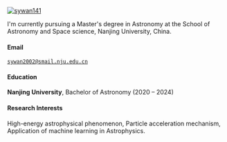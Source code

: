 [![sywan141](https://img.shields.io/badge/XX-github-blue?logo=github)](https://github.com/wansuyu)

I'm currently pursuing a Master's degree in Astronomy at the School of Astronomy and Space science, Nanjing University, China.

#### Email
<code>sywan2002@smail.nju.edu.cn</code>

#### Education  
**Nanjing University**, Bachelor of Astronomy (2020 – 2024)  


#### Research Interests  
High-energy astrophysical phenomenon, Particle acceleration mechanism, Application of machine learning in Astrophysics.
